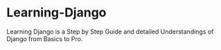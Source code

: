 # Learning-Django
Learning Django is a Step by Step Guide and detailed Understandings of Django from Basics to Pro.
